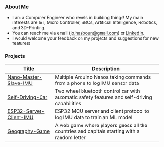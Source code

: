 ### About Me

- I am a Computer Engineer who revels in building things! My main interests are IoT, Micro Controller, SBCs, Artificial Intelligence, Robotics, and 3D-Printing.
- You can reach me via email (jo.hazboun@gmail.com) or [LinkedIn](https://www.linkedin.com/in/johnny-hazboun/).
- I would welcome your feedback on my projects and suggestions for new features!

### Projects

| Title | Description |
| --- | --- | 
| [Nano-Master-Slave-IMU](https://github.com/Anmijo/Nano-Master-Slave-IMU) | Multiple Arduino Nanos taking commands from a phone to log IMU sensor data | 
| [Self-Driving-Car](https://github.com/Anmijo/Self-Driving-Car) | Two wheel bluetooth control car with automatic safety features and self-driving capabilities |
| [ESP32-Server-Client-IMU](https://github.com/Anmijo/ESP32-Server-Client-IMU) | ESP32 MCU server and client protocol to log IMU data to train an ML model |
| [Geography-Game](https://github.com/Anmijo/Geography-Game) | A web game where players guess all the countries and capitals starting with a random letter |



<!--
**Anmijo/Anmijo** is a ✨ _special_ ✨ repository because its `README.md` (this file) appears on your GitHub profile.

Here are some ideas to get you started:

- 🔭 I’m currently working on ...
- 🌱 I’m currently learning ...
- 👯 I’m looking to collaborate on ...
- 🤔 I’m looking for help with ...
- 💬 Ask me about ...
- 📫 How to reach me: ...
- 😄 Pronouns: ...
- ⚡ Fun fact: ...
-->
